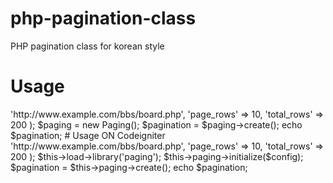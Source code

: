 # php-pagination-class
PHP pagination class for korean style

# Usage
<?php
$config = array(
    'base_url' => 'http://www.example.com/bbs/board.php',
    'page_rows' => 10,
    'total_rows' => 200
);
$paging = new Paging();
$pagination = $paging->create();

echo $pagination;

# Usage ON Codeigniter
<?php
$config = array(
    'base_url' => 'http://www.example.com/bbs/board.php',
    'page_rows' => 10,
    'total_rows' => 200
);
$this->load->library('paging');
$this->paging->initialize($config);
$pagination = $this->paging->create();

echo $pagination;